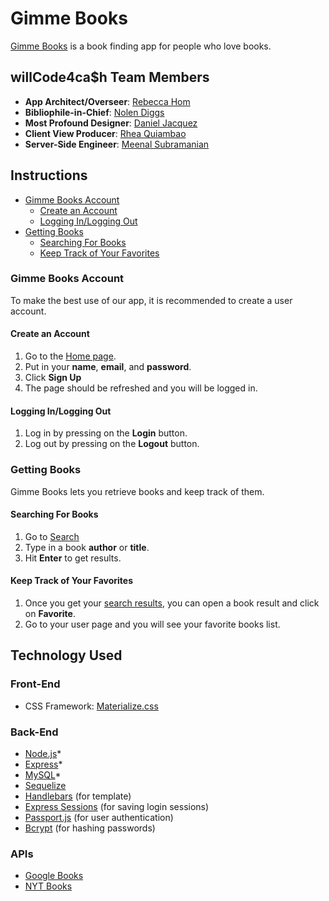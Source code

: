 # Gimme Books

[Gimme Books](https://powerful-earth-15398.herokuapp.com/) is a book finding app for people who love books.

## willCode4ca$h Team Members

- **App Architect/Overseer**: [Rebecca Hom](https://github.com/homr0)
- **Bibliophile-in-Chief**: [Nolen Diggs](https://github.com/DiggsNG)
- **Most Profound Designer**: [Daniel Jacquez](https://github.com/jacquezdaniel)
- **Client View Producer**: [Rhea Quiambao](https://github.com/delquiam)
- **Server-Side Engineer**: [Meenal Subramanian](https://github.com/meenalal)

## Instructions

- [Gimme Books Account](#gimme-books-account)
  - [Create an Account](#create-an-account)
  - [Logging In/Logging Out](#logging-in-logging-out)
- [Getting Books](#getting-books)
  - [Searching For Books](#searching-for-books)
  - [Keep Track of Your Favorites](#keeping-track-of-your-favorites)

### Gimme Books Account

To make the best use of our app, it is recommended to create a user account.

#### Create an Account

1. Go to the [Home page](https://powerful-earth-15398.herokuapp.com/).
2. Put in your **name**, **email**, and **password**.
3. Click **Sign Up**
4. The page should be refreshed and you will be logged in.

#### Logging In/Logging Out

1. Log in by pressing on the **Login** button.
2. Log out by pressing on the **Logout** button.

### Getting Books

Gimme Books lets you retrieve books and keep track of them.

#### Searching For Books

1. Go to [Search](https://powerful-earth-15398.herokuapp.com/#bookForm)
2. Type in a book **author** or **title**.
3. Hit **Enter** to get results.

#### Keep Track of Your Favorites

1. Once you get your [search results](#searching-for-books), you can open a book result and click on **Favorite**.
2. Go to your user page and you will see your favorite books list.

## Technology Used

### Front-End

- CSS Framework: [Materialize.css](https://materializecss.com/)

### Back-End

- [Node.js](https://nodejs.org/en/)*
- [Express](https://expressjs.com/)*
- [MySQL](https://www.mysql.com/)*
- [Sequelize](http://docs.sequelizejs.com/)
- [Handlebars](https://handlebarsjs.com/) (for template)
- [Express Sessions](https://github.com/expressjs/session) (for saving login sessions)
- [Passport.js](http://www.passportjs.org/) (for user authentication)
- [Bcrypt](https://www.npmjs.com/package/bcrypt) (for hashing passwords)

### APIs

- [Google Books](https://developers.google.com/books/)
- [NYT Books](https://developer.nytimes.com/docs/books-product/1/overview)
